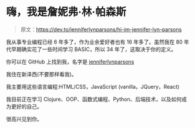 # 嗨，我是詹妮弗·林·帕森斯

> 原文：<https://dev.to/jenniferlynparsons/hi-im-jennifer-lyn-parsons>

我从事专业编程已经 6 年多了，作为业余爱好者也有 16 年多了。虽然我在 80 年代早期确实花了一些时间学习 BASIC，所以 34 年了，这取决于你的定义。

你可以在 GitHub 上找到我，名字是 [jenniferlynparsons](https://github.com/jenniferlynparsons)

我住在新泽西(不要那样看我)。

我主要用这些语言编程:HTML/CSS，JavaScript (vanilla，JQuery，React)

我目前正在学习 Clojure、OOP、函数式编程、Python、后端技术，以及如何成为更好的自己。

很高兴见到你。